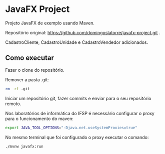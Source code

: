 # JavaFX Project
Projeto JavaFX de exemplo usando Maven.

Repositório original: https://github.com/domingoslatorre/javafx-project.git .

CadastroCliente, CadastroUnidade e CadastroVendedor adicionados.

## Como executar

Fazer o clone do repositório.

Remover a pasta .git:
```bash
rm -rf .git
```

Iniciar um repositório git, fazer commits e enviar para o seu repositório remoto.


Nos laboratórios de informática do IFSP é necessário configurar o proxy para o funcionamento do maven:

```bash
export JAVA_TOOL_OPTIONS="-Djava.net.useSystemProxies=true"
```

No mesmo terminal que foi configurado o proxy executar o comando:
```bash
./mvnw javafx:run
```
